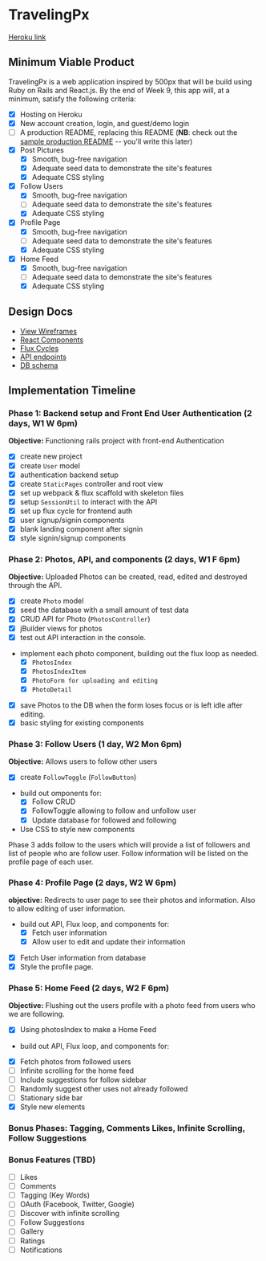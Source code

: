 # TravelingPx

[Heroku link][heroku]

[heroku]: https://travelingpx.herokuapp.com/

## Minimum Viable Product

TravelingPx is a web application inspired by 500px that will be build using Ruby on Rails and React.js. By the end of Week 9, this app will, at a minimum, satisfy the following criteria:

- [x] Hosting on Heroku
- [x] New account creation, login, and guest/demo login
- [ ] A production README, replacing this README (**NB**: check out the [sample production README](docs/production_readme.md) -- you'll write this later)
- [x] Post Pictures
  - [x] Smooth, bug-free navigation
  - [x] Adequate seed data to demonstrate the site's features
  - [x] Adequate CSS styling
- [x] Follow Users
  - [x] Smooth, bug-free navigation
  - [ ] Adequate seed data to demonstrate the site's features
  - [x] Adequate CSS styling
- [x] Profile Page
  - [x] Smooth, bug-free navigation
  - [ ] Adequate seed data to demonstrate the site's features
  - [x] Adequate CSS styling
- [x] Home Feed
  - [x] Smooth, bug-free navigation
  - [ ] Adequate seed data to demonstrate the site's features
  - [x] Adequate CSS styling

## Design Docs
* [View Wireframes][views]
* [React Components][components]
* [Flux Cycles][flux-cycles]
* [API endpoints][api-endpoints]
* [DB schema][schema]

[views]: docs/views.md
[components]: docs/components.md
[flux-cycles]: docs/flux-cycles.md
[api-endpoints]: docs/api-endpoints.md
[schema]: docs/schema.md

## Implementation Timeline

### Phase 1: Backend setup and Front End User Authentication (2 days, W1 W 6pm)

**Objective:** Functioning rails project with front-end Authentication

- [x] create new project
- [x] create `User` model
- [x] authentication backend setup
- [x] create `StaticPages` controller and root view
- [x] set up webpack & flux scaffold with skeleton files
- [x] setup `SessionUtil` to interact with the API
- [x] set up flux cycle for frontend auth
- [x] user signup/signin components
- [x] blank landing component after signin
- [x] style signin/signup components

### Phase 2: Photos, API, and components (2 days, W1 F 6pm)

**Objective:** Uploaded Photos can be created, read, edited and destroyed through
the API.

- [x] create `Photo` model
- [x] seed the database with a small amount of test data
- [x] CRUD API for Photo (`PhotosController`)
- [x] jBuilder views for photos
- [x] test out API interaction in the console.
- implement each photo component, building out the flux loop as needed.
  - [x] `PhotosIndex`
  - [x] `PhotosIndexItem`
  - [x] `PhotoForm for uploading and editing`
  - [x] `PhotoDetail`
- [x] save Photos to the DB when the form loses focus or is left idle after editing.
- [x] basic styling for existing components

### Phase 3: Follow Users (1 day, W2 Mon 6pm)

**Objective:** Allows users to follow other users

- [x] create `FollowToggle` (`FollowButton`)
- build out omponents for:
  - [x] Follow CRUD
  - [x] FollowToggle allowing to follow and unfollow user
  - [x] Update database for followed and following
- Use CSS to style new components

Phase 3 adds follow to the users which will provide a list of followers and list of people who are follow user.
Follow information will be listed on the profile page of each user.

### Phase 4: Profile Page (2 days, W2 W 6pm)

**objective:** Redirects to user page to see their photos and information. Also to allow editing of user information.

- build out API, Flux loop, and components for:
  - [x] Fetch user information
  - [x] Allow user to edit and update their information
- [x] Fetch User information from database
- [x] Style the profile page.

### Phase 5: Home Feed (2 days, W2 F 6pm)

**Objective:** Flushing out the users profile with a photo feed from users who we are following.

- [x] Using photosIndex to make a Home Feed
- build out API, Flux loop, and components for:
- [x] Fetch photos from followed users
- [ ] Infinite scrolling for the home feed
- [ ] Include suggestions for follow sidebar
- [ ] Randomly suggest other uses not already followed
- [ ] Stationary side bar
- [x] Style new elements

### Bonus Phases: Tagging, Comments Likes, Infinite Scrolling, Follow Suggestions

### Bonus Features (TBD)
- [ ] Likes
- [ ] Comments
- [ ] Tagging (Key Words)
- [ ] OAuth (Facebook, Twitter, Google)
- [ ] Discover with infinite scrolling
- [ ] Follow Suggestions
- [ ] Gallery
- [ ] Ratings
- [ ] Notifications

[phase-one]: docs/phases/phase1.md
[phase-two]: docs/phases/phase2.md
[phase-three]: docs/phases/phase3.md
[phase-four]: docs/phases/phase4.md
[phase-five]: docs/phases/phase5.md
